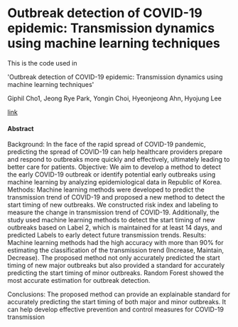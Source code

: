 # Outbreak detection of COVID-19 epidemic: Transmission dynamics using machine learning techniques

This is the code used in 

'Outbreak detection of COVID-19 epidemic: Transmission dynamics using machine learning techniques'  

Giphil Cho1, Jeong Rye Park, Yongin Choi, Hyeonjeong Ahn, Hyojung Lee

[link]()



#### Abstract

Background: In the face of the rapid spread of COVID-19 pandemic, predicting the spread of COVID-19 can help healthcare providers prepare and respond to outbreaks more quickly and effectively, ultimately leading to better care for patients. 
Objective: We aim to develop a method to detect the early COVID-19 outbreak or identify potential early outbreaks using machine learning by analyzing epidemiological data in Republic of Korea.
Methods: Machine learning methods were developed to predict the transmission trend of COVID-19 and proposed a new method to detect the start timing of new outbreaks. We constructed risk index and labeling to measure the change in transmission trend of COVID-19. Additionally, the study used machine learning methods to detect the start timing of new outbreaks based on Label 2, which is maintained for at least 14 days, and predicted Labels to early detect future transmission trends. 
Results: Machine learning methods had the high accuracy with more than 90% for estimating the classification of the transmission trend (Increase, Maintain, Decrease). The proposed method not only accurately predicted the start timing of new major outbreaks but also provided a standard for accurately predicting the start timing of minor outbreaks. Random Forest showed the most accurate estimation for outbreak detection.

Conclusions: The proposed method can provide an explainable standard for accurately predicting the start timing of both major and minor outbreaks. It can help develop effective prevention and control measures for COVID-19 transmission





